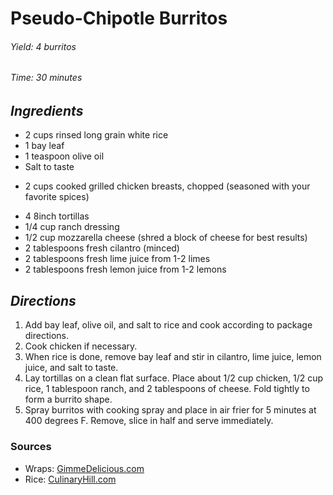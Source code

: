 # Pseudo-Chipotle Burritos

######  Yield: 4 burritos
######  Time:  30 minutes

##  *Ingredients*
- 2 cups rinsed long grain white rice
- 1 bay leaf
- 1 teaspoon olive oil
- Salt to taste
<!--  -->
- 2 cups cooked grilled chicken breasts, chopped (seasoned with your favorite spices)
<!--  -->
- 4 8inch tortillas
- 1/4 cup ranch dressing
- 1/2 cup mozzarella cheese (shred a block of cheese for best results)
- 2 tablespoons fresh cilantro (minced)
- 2 tablespoons fresh lime juice from 1-2 limes
- 2 tablespoons fresh lemon juice from 1-2 lemons

##  *Directions*
1. Add bay leaf, olive oil, and salt to rice and cook according to package directions.
3. Cook chicken if necessary.
3. When rice is done, remove bay leaf and stir in cilantro, lime juice, lemon juice, and salt to taste.
4. Lay tortillas on a clean flat surface. Place about 1/2 cup chicken, 1/2 cup rice, 1 tablespoon ranch, and 2 tablespoons of cheese. Fold tightly to form a burrito shape.
5. Spray burritos with cooking spray and place in air frier for 5 minutes at 400 degrees F. Remove, slice in half and serve immediately.

### Sources
- Wraps: [GimmeDelicious.com](https://gimmedelicious.com/chicken-ranch-wraps/#wprm-recipe-container-12819)  
- Rice: [CulinaryHill.com](https://www.culinaryhill.com/chipotle-cilantro-lime-rice/)
